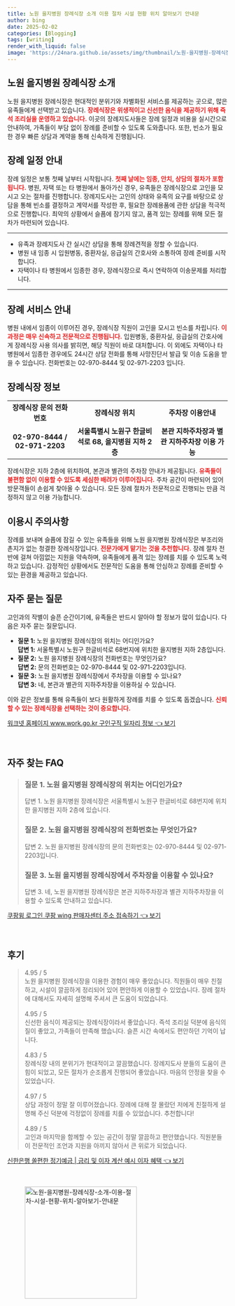 ```yaml
---
title: 노원 을지병원 장례식장 소개 이용 절차 시설 현황 위치 알아보기 안내문
author: bing
date: 2025-02-02
categories: [Blogging]
tags: [writing]
render_with_liquid: false
image: 'https://24nara.github.io/assets/img/thumbnail/노원-을지병원-장례식장-소개-이용-절차-시설-현황-위치-알아보기-안내문.webp'
---
```



<h2 id='장례식장 소개'>노원 을지병원 장례식장 소개</h2>

<p>노원 을지병원 장례식장은 현대적인 분위기와 차별화된 서비스를 제공하는 곳으로, 많은 유족들에게 선택받고 있습니다. <b><span style="color: #ee2323;">장례식장은 위생적이고 신선한 음식을 제공하기 위해 즉석 조리실을 운영하고 있습니다.</span></b> 이곳의 장례지도사들은 장례 일정과 비용을 실시간으로 안내하여, 가족들이 부담 없이 장례를 준비할 수 있도록 도와줍니다. 또한, 빈소가 필요한 경우 빠른 상담과 계약을 통해 신속하게 진행됩니다.</p>

<h2 id='장례 일정 안내'>장례 일정 안내</h2>

<p>장례 일정은 보통 첫째 날부터 시작됩니다. <b><span style="color: #ee2323;">첫째 날에는 임종, 안치, 상담의 절차가 포함됩니다.</span></b> 병원, 자택 또는 타 병원에서 돌아가신 경우, 유족들은 장례식장으로 고인을 모시고 오는 절차를 진행합니다. 장례지도사는 고인의 상태와 유족의 요구를 바탕으로 상담을 통해 빈소를 결정하고 계약서를 작성한 후, 필요한 장례용품에 관한 상담을 적극적으로 진행합니다. 최악의 상황에서 슬픔에 잠기지 않고, 품격 있는 장례를 위해 모든 절차가 마련되어 있습니다.</p>

<hr />

<ul>
    <li>유족과 장례지도사 간 실시간 상담을 통해 장례견적을 정할 수 있습니다.</li>
    <li>병원 내 임종 시 입원병동, 중환자실, 응급실의 간호사와 소통하여 장례 준비를 시작합니다.</li>
    <li>자택이나 타 병원에서 임종한 경우, 장례식장으로 즉시 연락하여 이송문제를 처리합니다.</li>
</ul>

<hr />

<h2 id='장례 서비스 안내'>장례 서비스 안내</h2>

<p>병원 내에서 임종이 이루어진 경우, 장례식장 직원이 고인을 모시고 빈소를 차립니다. <b><span style="color: #ee2323;">이 과정은 매우 신속하고 전문적으로 진행됩니다.</span></b> 입원병동, 중환자실, 응급실의 간호사에게 장례식장 사용 의사를 밝히면, 해당 직원이 바로 대처합니다. 이 외에도 자택이나 타 병원에서 임종한 경우에도 24시간 상담 전화를 통해 사망진단서 발급 및 이송 도움을 받을 수 있습니다. 전화번호는 02-970-8444 및 02-971-2203 입니다.</p>

<h2 id='장례식장 정보'>장례식장 정보</h2>

<table>
    <tr>
        <td style="text-align: center; height: 17px;"><b>장례식장 문의 전화번호</b></td>
        <td style="text-align: center; height: 17px;"><b>장례식장 위치</b></td>
        <td style="text-align: center; height: 17px;"><b>주차장 이용안내</b></td>
    </tr>
    <tr>
        <td style="text-align: center; height: 17px;"><b>02-970-8444 / 02-971-2203</b></td>
        <td style="text-align: center; height: 17px;"><b>서울특별시 노원구 한글비석로 68, 을지병원 지하 2층</b></td>
        <td style="text-align: center; height: 17px;"><b>본관 지하주차장과 별관 지하주차장 이용 가능</b></td>
    </tr>
</table>

<p>장례식장은 지하 2층에 위치하여, 본관과 별관의 주차장 안내가 제공됩니다. <b><span style="color: #ee2323;">유족들이 불편함 없이 이용할 수 있도록 세심한 배려가 이루어집니다.</span></b> 주차 공간이 마련되어 있어 방문객들이 손쉽게 찾아올 수 있습니다. 모든 장례 절차가 전문적으로 진행되는 만큼 걱정하지 않고 이용 가능합니다.</p>

<h2 id='주의사항'>이용시 주의사항</h2>

<p>장례를 보내며 슬픔에 잠길 수 있는 유족들을 위해 노원 을지병원 장례식장은 부조리와 촌지가 없는 청결한 장례식장입니다. <b><span style="color: #ee2323;">전문가에게 맡기는 것을 추천합니다.</span></b> 장례 절차 전반에 걸쳐 아낌없는 지원을 약속하며, 유족들에게 품격 있는 장례를 치를 수 있도록 노력하고 있습니다. 감정적인 상황에서도 전문적인 도움을 통해 안심하고 장례를 준비할 수 있는 환경을 제공하고 있습니다.</p>

<h2 id='자주 묻는 질문'>자주 묻는 질문</h2>

<p>고인과의 작별이 슬픈 순간이기에, 유족들은 반드시 알아야 할 정보가 많이 있습니다. 다음은 자주 묻는 질문입니다.</p>

<ul>
    <li><b>질문 1:</b> 노원 을지병원 장례식장의 위치는 어디인가요?<br/><b>답변 1:</b> 서울특별시 노원구 한글비석로 68번지에 위치한 을지병원 지하 2층입니다.</li>
    <li><b>질문 2:</b> 노원 을지병원 장례식장의 전화번호는 무엇인가요?<br/><b>답변 2:</b> 문의 전화번호는 02-970-8444 및 02-971-2203입니다.</li>
    <li><b>질문 3:</b> 노원 을지병원 장례식장에서 주차장을 이용할 수 있나요?<br/><b>답변 3:</b> 네, 본관과 별관의 지하주차장을 이용하실 수 있습니다.</li>
</ul>

<p>이와 같은 정보를 통해 유족들이 보다 원활하게 장례를 치를 수 있도록 돕겠습니다. <b><span style="color: #ee2323;">신뢰할 수 있는 장례식장을 선택하는 것이 중요합니다.</span></b></p>


<p><a class="click-button" title="워크넷 홈페이지 www.work.go.kr 구인구직 일자리 정보" href="https://24nara.github.io/posts/%EC%9B%8C%ED%81%AC%EB%84%B7-%ED%99%88%ED%8E%98%EC%9D%B4%EC%A7%80-www.work.go.kr-%EA%B5%AC%EC%9D%B8%EA%B5%AC%EC%A7%81-%EC%9D%BC%EC%9E%90%EB%A6%AC-%EC%A0%95%EB%B3%B4/" rel="dofollow">워크넷 홈페이지 www.work.go.kr 구인구직 일자리 정보 👈 보기</a></p><br>
<h2 id='자주_찾는_FAQ'>자주 찾는 FAQ</h2>
<div itemscope="" itemtype="https://schema.org/FAQPage">
<blockquote>
<div itemscope="" itemprop="mainEntity" itemtype="https://schema.org/Question">
<h3 itemprop="name">질문 1. 노원 을지병원 장례식장의 위치는 어디인가요?</h3>
<div itemscope="" itemprop="acceptedAnswer" itemtype="https://schema.org/Answer">
<span itemprop="text">
<p>답변 1. 노원 을지병원 장례식장은 서울특별시 노원구 한글비석로 68번지에 위치한 을지병원 지하 2층에 있습니다.</p>
</span>
</div>
</div>
<div itemscope="" itemprop="mainEntity" itemtype="https://schema.org/Question">
<h3 itemprop="name">질문 2. 노원 을지병원 장례식장의 전화번호는 무엇인가요?</h3>
<div itemscope="" itemprop="acceptedAnswer" itemtype="https://schema.org/Answer">
<span itemprop="text">
<p>답변 2. 노원 을지병원 장례식장의 문의 전화번호는 02-970-8444 및 02-971-2203입니다.</p>
</span>
</div>
</div>
<div itemscope="" itemprop="mainEntity" itemtype="https://schema.org/Question">
<h3 itemprop="name">질문 3. 노원 을지병원 장례식장에서 주차장을 이용할 수 있나요?</h3>
<div itemscope="" itemprop="acceptedAnswer" itemtype="https://schema.org/Answer">
<span itemprop="text">
<p>답변 3. 네, 노원 을지병원 장례식장은 본관 지하주차장과 별관 지하주차장을 이용할 수 있도록 안내하고 있습니다.</p>
</span>
</div>
</div>
</blockquote>
</div>
<p><a class="click-button" title="쿠팡윙 로그인 쿠팡 wing 판매자센터 주소 접속하기" href="https://24nara.github.io/posts/%EC%BF%A0%ED%8C%A1%EC%9C%99-%EB%A1%9C%EA%B7%B8%EC%9D%B8-%EC%BF%A0%ED%8C%A1-wing-%ED%8C%90%EB%A7%A4%EC%9E%90%EC%84%BC%ED%84%B0-%EC%A3%BC%EC%86%8C-%EC%A0%91%EC%86%8D%ED%95%98%EA%B8%B0/" rel="dofollow">쿠팡윙 로그인 쿠팡 wing 판매자센터 주소 접속하기 👈 보기</a></p><br>
<h2 id='후기'>후기</h2>
<div itemscope itemtype="https://schema.org/Product">
  <blockquote>
  <div itemprop="review" itemscope itemtype="https://schema.org/Review">
      <div itemprop="reviewRating" itemscope itemtype="https://schema.org/Rating"> <span itemprop="ratingValue">4.95</span> / <span itemprop="bestRating">5</span> </div>
      <span itemprop="reviewBody">노원 을지병원 장례식장을 이용한 경험이 매우 좋았습니다. 직원들이 매우 친절하고, 시설이 깔끔하게 정리되어 있어 편안하게 이용할 수 있었습니다. 장례 절차에 대해서도 자세히 설명해 주셔서 큰 도움이 되었습니다.</span>
  </div>
  <br>
  <div itemprop="review" itemscope itemtype="https://schema.org/Review">
      <div itemprop="reviewRating" itemscope itemtype="https://schema.org/Rating"> <span itemprop="ratingValue">4.95</span> / <span itemprop="bestRating">5</span> </div>
      <span itemprop="reviewBody">신선한 음식이 제공되는 장례식장이라서 좋았습니다. 즉석 조리실 덕분에 음식의 질이 좋았고, 가족들이 만족해 했습니다. 슬픈 시간 속에서도 편안하던 기억이 납니다.</span>
  </div>
  <br>
  <div itemprop="review" itemscope itemtype="https://schema.org/Review">
      <div itemprop="reviewRating" itemscope itemtype="https://schema.org/Rating"> <span itemprop="ratingValue">4.83</span> / <span itemprop="bestRating">5</span> </div>
      <span itemprop="reviewBody">장례식장 내의 분위기가 현대적이고 깔끔했습니다. 장례지도사 분들의 도움이 큰 힘이 되었고, 모든 절차가 순조롭게 진행되어 좋았습니다. 마음의 안정을 찾을 수 있었습니다.</span>
  </div>
  <br>
  <div itemprop="review" itemscope itemtype="https://schema.org/Review">
      <div itemprop="reviewRating" itemscope itemtype="https://schema.org/Rating"> <span itemprop="ratingValue">4.97</span> / <span itemprop="bestRating">5</span> </div>
      <span itemprop="reviewBody">상담 과정이 정말 잘 이루어졌습니다. 장례에 대해 잘 몰랐던 저에게 친절하게 설명해 주신 덕분에 걱정없이 장례를 치를 수 있었습니다. 추천합니다!</span>
  </div>
  <br>
  <div itemprop="review" itemscope itemtype="https://schema.org/Review">
      <div itemprop="reviewRating" itemscope itemtype="https://schema.org/Rating"> <span itemprop="ratingValue">4.89</span> / <span itemprop="bestRating">5</span> </div>
      <span itemprop="reviewBody">고인과 마지막을 함께할 수 있는 공간이 정말 깔끔하고 편안했습니다. 직원분들이 전문적인 조언과 지원을 아끼지 않아서 큰 위로가 되었습니다.</span>
  </div>
  </blockquote>
</div>
<p><a class="click-button" title="신한은행 쏠편한 정기예금 | 금리 및 이자 계산 예시 이자 혜택" href="https://24nara.github.io/posts/%EC%8B%A0%ED%95%9C%EC%9D%80%ED%96%89-%EC%8F%A0%ED%8E%B8%ED%95%9C-%EC%A0%95%EA%B8%B0%EC%98%88%EA%B8%88-%EA%B8%88%EB%A6%AC-%EB%B0%8F-%EC%9D%B4%EC%9E%90-%EA%B3%84%EC%82%B0-%EC%98%88%EC%8B%9C-%EC%9D%B4%EC%9E%90-%ED%98%9C%ED%83%9D/" rel="dofollow">신한은행 쏠편한 정기예금 | 금리 및 이자 계산 예시 이자 혜택 👈 보기</a></p><br>
<figure class="image"><img src="https://24nara.github.io/assets/img/thumbnail/노원-을지병원-장례식장-소개-이용-절차-시설-현황-위치-알아보기-안내문.webp" alt="노원-을지병원-장례식장-소개-이용-절차-시설-현황-위치-알아보기-안내문" width="256" height="256"></figure>